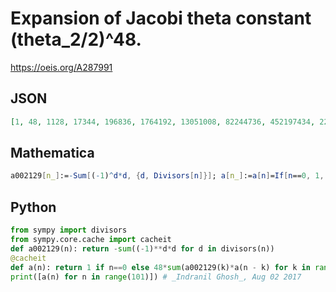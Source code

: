 # Expansion of Jacobi theta constant \(theta\_2/2\)^48\.
https://oeis.org/A287991
## JSON
```JSON
[1, 48, 1128, 17344, 196836, 1764192, 13051008, 82244736, 452197434, 2210431056, 9753024192, 39328459968, 146436844568, 507826976160, 1652238451200, 5074887938688, 14794635174459, 41126600601168, 109456398969568, 279899944411776, 689873759134308]
```
## Mathematica
```Mathematica
a002129[n_]:=-Sum[(-1)^d*d, {d, Divisors[n]}]; a[n_]:=a[n]=If[n==0, 1, 48 Sum[a002129[k] a[n - k], {k, n}]/n]; Table[a[n], {n, 0, 100}] (* _Indranil Ghosh_, Aug 02 2017 *)
```
## Python
```Python
from sympy import divisors
from sympy.core.cache import cacheit
def a002129(n): return -sum((-1)**d*d for d in divisors(n))
@cacheit
def a(n): return 1 if n==0 else 48*sum(a002129(k)*a(n - k) for k in range(1, n + 1))//n
print([a(n) for n in range(101)]) # _Indranil Ghosh_, Aug 02 2017
```
